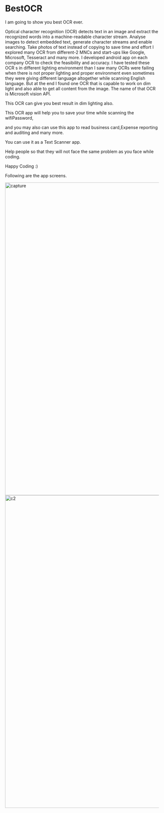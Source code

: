 # BestOCR
I am going to show you best OCR ever.

Optical character recognition (OCR) detects text in an image and extract the recognized words into a machine-readable character stream. Analyse images to detect embedded text, generate character streams and enable searching. Take photos of text instead of copying to save time and effort
I explored many OCR from different-2 MNCs and start-ups like Google, Microsoft, Tesseract and many more. I developed android app on each company OCR to check the feasibility and accuracy. I have tested these OCR s in different lighting environment than I saw many OCRs were failing when there is not proper lighting and proper environment even sometimes they were giving different language altogether while scanning English language. But at the end I found one OCR that is capable to work on dim light and also able to get all content from the image. The name of that OCR is Microsoft vision API.

This OCR can give you best result in dim lighting also.

This OCR app will help you to save your time while scanning the wifiPassword, 

and you may also can use this app to read business card,Expense reporting and auditing and many more.

You can use it as a Text Scanner app.

Help people so that they will not face the same problem as you face while coding.

Happy Coding :)

Following are the app screens.

<img width="1024" alt="capture" src="https://user-images.githubusercontent.com/36408570/36629871-a28d2ad4-1982-11e8-81b5-c4c11d441838.PNG">

<img width="1024" alt="c2" src="https://user-images.githubusercontent.com/36408570/36629887-bf4efda0-1982-11e8-9b11-398a8d4552f6.PNG">
